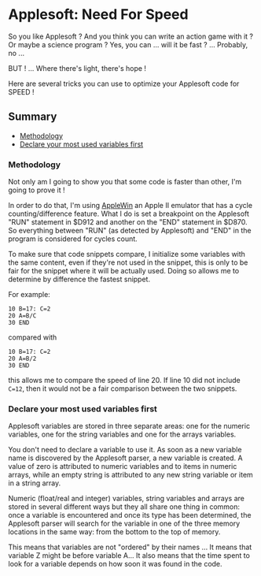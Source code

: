 # Applesoft: Need For Speed

So you like Applesoft ? And you think you can write an action game with it ? Or maybe a science program ? Yes, you can ... will it be fast ? ... Probably, no ...

BUT ! ... Where there's light, there's hope !

Here are several tricks you can use to optimize your Applesoft code for SPEED !

## Summary
  * [Methodology](#methodology)
  * [Declare your most used variables first](#declare-your-most-used-variables-first)



### Methodology
Not only am I going to show you that some code is faster than other, I'm going to prove it !

In order to do that, I'm using [AppleWin](https://github.com/AppleWin/AppleWin) an Apple II emulator that has a cycle counting/difference feature. What I do is set a breakpoint on the Applesoft "RUN" statement in $D912 and another on the "END" statement in $D870. So everything between "RUN" (as detected by Applesoft) and "END" in the program is considered for cycles count.

To make sure that code snippets compare, I initialize some variables with the same content, even if they're not used in the snippet, this is only to be fair for the snippet where it will be actually used. Doing so allows me to determine by difference the fastest snippet.

For example:

```BASIC
10 B=17: C=2
20 A=B/C
30 END
```

compared with

```basic
10 B=17: C=2
20 A=B/2
30 END
```

this allows me to compare the speed of line 20. If line 10 did not include ``C=12``, then it would not be a fair comparison between the two snippets.


### Declare your most used variables first
Applesoft variables are stored in three separate areas: one for the numeric variables, one for the string variables and one for the arrays variables.

You don't need to declare a variable to use it. As soon as a new variable name is discovered by the Applesoft parser, a new variable is created. A value of zero is attributed to numeric variables and to items in numeric arrays, while an empty string is attributed to any new string variable or item in a string array.

Numeric (float/real and integer) variables, string variables and arrays are stored in several different ways but they all share one thing in common: once a variable is encountered and once its type has been determined, the Applesoft parser will search for the variable in one of the three memory locations in the same way: from the bottom to the top of memory.

This means that variables are not "ordered" by their names ... It means that variable Z might be before variable A... It also means that the time spent to look for a variable depends on how soon it was found in the code.

